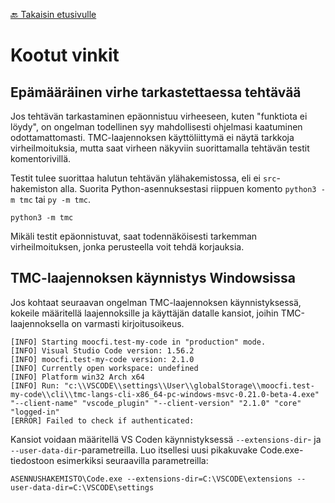 [🔙 Takaisin etusivulle](./)

# Kootut vinkit

## Epämääräinen virhe tarkastettaessa tehtävää

Jos tehtävän tarkastaminen epäonnistuu virheeseen, kuten "funktiota ei löydy", on ongelman todellinen syy mahdollisesti ohjelmasi kaatuminen odottamattomasti. TMC-laajennoksen käyttöliittymä ei näytä tarkkoja virheilmoituksia, mutta saat virheen näkyviin suorittamalla tehtävän testit komentorivillä.

Testit tulee suorittaa halutun tehtävän ylähakemistossa, eli ei `src`-hakemiston alla. Suorita Python-asennuksestasi riippuen komento `python3 -m tmc` tai `py -m tmc`.

```
python3 -m tmc
```

Mikäli testit epäonnistuvat, saat todennäköisesti tarkemman virheilmoituksen, jonka perusteella voit tehdä korjauksia.

## TMC-laajennoksen käynnistys Windowsissa

Jos kohtaat seuraavan ongelman TMC-laajennoksen käynnistyksessä, kokeile määritellä laajennoksille ja käyttäjän datalle kansiot, joihin TMC-laajennoksella on varmasti kirjoitusoikeus.

```
[INFO] Starting moocfi.test-my-code in "production" mode.
[INFO] Visual Studio Code version: 1.56.2
[INFO] moocfi.test-my-code version: 2.1.0
[INFO] Currently open workspace: undefined
[INFO] Platform win32 Arch x64
[INFO] Run: "c:\\VSCODE\\settings\\User\\globalStorage\\moocfi.test-my-code\\cli\\tmc-langs-cli-x86_64-pc-windows-msvc-0.21.0-beta-4.exe" "--client-name" "vscode_plugin" "--client-version" "2.1.0" "core" "logged-in"
[ERROR] Failed to check if authenticated:
```

Kansiot voidaan määritellä VS Coden käynnistyksessä `--extensions-dir`- ja `--user-data-dir`-parametreilla. Luo itsellesi uusi pikakuvake Code.exe-tiedostoon esimerkiksi seuraavilla parametreilla:

```
ASENNUSHAKEMISTO\Code.exe --extensions-dir=C:\VSCODE\extensions --user-data-dir=C:\VSCODE\settings
```


<script src="scripts.js"></script>